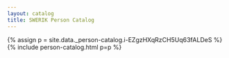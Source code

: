 ```yaml
---
layout: catalog
title: SWERIK Person Catalog
---
```

{% assign p = site.data._person-catalog.i-EZgzHXqRzCH5Uq63fALDeS %}
{% include person-catalog.html p=p %}


